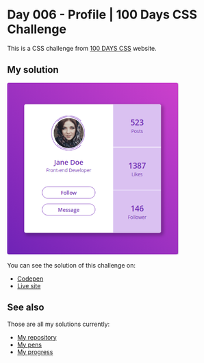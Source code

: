 # Day 006 - Profile | 100 Days CSS Challenge

This is a CSS challenge from [100 DAYS CSS](https://100dayscss.com/days/6) website.

## My solution

![Screenshot of the project](screenshot.png)

You can see the solution of this challenge on:

- [Codepen](#)
- [Live site](https://alberto-rj.github.io/100-days-css-challenge/day-006-profile)

## See also

Those are all my solutions currently:

- [My repository](../)
- [My pens](https://codepen.io/albertorauljose/pens/public)
- [My progress](https://100dayscss.com/progress/albertorauljose)
